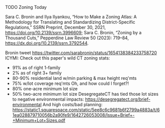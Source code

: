 TODO Zoning Today

Sara C. Bronin and Ilya Ilyankou, “How to Make a Zoning Atlas: A Methodology for Translating and Standardizing District-Specific Regulations,” SSRN Preprint, December 30, 2021, https://doi.org/10.2139/ssrn.3996609; Sara C. Bronin, “Zoning by a Thousand Cuts,” Pepperdine Law Review 50 (2023): 719–84, https://dx.doi.org/10.2139/ssrn.3792544.

Bronin tweet https://twitter.com/sarabronin/status/1654138384233758720
ICYMI: Check out this paper's wild CT zoning stats:
- 91% as of right 1-family
- 2% as of right 3+ family
- 80-90% residential land w/min parking & max height req'mts
- 75% w/lot coverage req'mts
Oh, and how could I forget?! 
- 80% one-acre minimum lot size 
- 50% two-acre minimum lot size 
DesegregateCT has tied those lot sizes to negative environmental impacts: https://desegregatect.org/brief-environmental
And high costs/bad planning: 
https://static1.squarespace.com/static/5ee8c6c9681b6f2799a4883a/t/61ea028879710056b2a90fe9/1642726053008/Issue+Brief+-+Minimum+Lot+Sizes.pdf